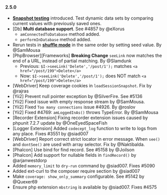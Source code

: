 #### 2.5.0

* [**Snapshot testing**](https://codeception.com/docs/09-Data#Testing-Dynamic-Data-with-Snapshots) introduced. Test dynamic data sets by comparing current values with previously saved ones.
* [Db] **Multi database support**. See #4857 by @eXorus
  * `amConnectedToDatabase` method added.
  * `performInDatabase` method added.
* Rerun tests in **[shuffle mode](https://codeception.com/docs/07-AdvancedUsage#Shuffle)** in the same order by setting seed value. By @SamMousa
* [PhpBrowser][Frameworks] **Breaking Change** `seeLink` now matches the end of a URL, instead of partial matching. By @Slamdunk
  * Previous: `$I->seeLink('Delete','/post/1');` matches `<a href="/post/199">Delete</a>`
  * Now: `$I->seeLink('Delete','/post/1');` does NOT match `<a href="/post/199">Delete</a>` 
* [WebDriver] Keep coverage cookies in `loadSessionSnapshot`. Fix by @rajras 
* [Yii2] Prevent null pointer exception by @SilverFire. See #5136
* [Yii2] Fixed issue with empty response stream by @SamMousa.
* [Yii2] Fixed `Too many connections` issue #4926. By @roslov
* [Yii2] Fixed #4769: `amLoggedInAs()` throws TypeError. By @SamMousa
* [Recorder Extension] Fixing recorder extension issues caused by phpunit 7.2.7 update by @OneEyedSpaceFish
* [Logger Extension] Added `codecept_log` function to write to logs from any place. Fixes #3551 by @siad007  
* [WebDriver] Report correct strict locator in error message. When `see()` and `dontSee()` are used with array selector. Fix by @Naktibalda.
* [Phalcon] Use bind for find record. See #5158 by @Joilson
* [Phalcon] Add support for nullable fields in `findRecord()` by @arjanwestdorp 
* Added `memory_limit` to `dry-run` command by @siad007. Fixes #5090
* Added ext-curl to the composer require section by @siad007
* Make `coverage: show_only_summary` configurable. See #5142 by @Quexer69
* Ensure php extension `mbstring` is available by @siad007. Fixes #4575 
